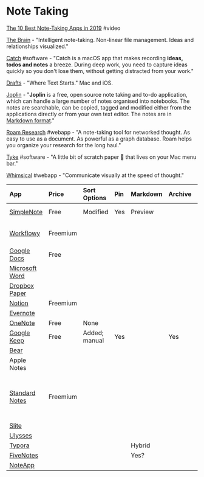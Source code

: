 # Note Taking

[The 10 Best Note-Taking Apps in 2019](https://www.youtube.com/watch?v=ay2GvqVH4SM) \#video

[The Brain](https://www.thebrain.com/) - "Intelligent note-taking. Non-linear file management. Ideas and relationships visualized."

[Catch](https://catchnotes.app/) \#software - "Catch is a macOS app that makes recording **ideas, todos and notes** a breeze. During deep work, you need to capture ideas quickly so you don't lose them, without getting distracted from your work."

[Drafts](https://getdrafts.com/) - "Where Text Starts." Mac and iOS.

[Joplin](https://joplinapp.org/) - "**Joplin** is a free, open source note taking and to-do application, which can handle a large number of notes organised into notebooks. The notes are searchable, can be copied, tagged and modified either from the applications directly or from your own text editor. The notes are in [Markdown format](https://joplinapp.org/#markdown)."

[Roam Research](https://roamresearch.com/) \#webapp - "A note-taking tool for networked thought. As easy to use as a document. As powerful as a graph database. Roam helps you organize your research for the long haul."

[Tyke](https://tyke.app/) \#software - "A little bit of scratch paper 📝 that lives on your Mac menu bar."

[Whimsical](https://whimsical.com/) \#webapp - "Communicate visually at the speed of thought."

| App | Price | Sort Options | Pin | Markdown | Archive | Platforms |
| :--- | :--- | :--- | :--- | :--- | :--- | :--- |
| [SimpleNote](https://simplenote.com/) | Free | Modified | Yes | Preview |  | Web, Android |
| [Workflowy](https://workflowy.com/) | Freemium |  |  |  |  | Web, Mac, Android |
| [Google Docs](https://www.google.com/docs/about/) | Free |  |  |  |  | Web, Android |
| [Microsoft Word](https://products.office.com/en-us/word) |  |  |  |  |  |  |
| [Dropbox Paper](https://www.dropbox.com/paper) |  |  |  |  |  |  |
| [Notion](https://www.notion.so/product) | Freemium |  |  |  |  |  |
| [Evernote](https://evernote.com/) |  |  |  |  |  |  |
| [OneNote](https://products.office.com/en-us/onenote/digital-note-taking-app) | Free | None |  |  |  |  |
| [Google Keep](https://www.google.com/keep/) | Free | Added; manual | Yes |  | Yes |  |
| [Bear](https://bear.app/) |  |  |  |  |  | Mac, iOS |
| Apple Notes |  |  |  |  |  | Mac, iOS, web |
| [Standard Notes](https://standardnotes.org/) | Freemium |  |  |  |  | Mac, Windows, Linux, iOS, Android, Web |
| [Slite](https://slite.com/) |  |  |  |  |  |  |
| [Ulysses](https://ulysses.app/) |  |  |  |  |  | Mac, iOS |
| [Typora](https://typora.io/) |  |  |  | Hybrid |  |  |
| [FiveNotes](https://www.apptorium.com/fivenotes) |  |  |  | Yes? |  |  |
| [NoteApp](https://www.apptorium.com/noteapp) |  |  |  |  |  |  |




